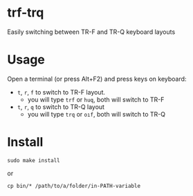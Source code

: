 # trf-trq
Easily switching between TR-F and TR-Q keyboard layouts

# Usage
Open a terminal (or press Alt+F2) and press keys on keyboard: 

* `t`, `r`, `f` to switch to TR-F layout.
    * you will type `trf` or `huq`, both will switch to TR-F
* `t`, `r`, `q` to switch to TR-Q layout
    * you will type `trq` or `oıf`, both will switch to TR-Q

# Install

`sudo make install` 

or 

`cp bin/* /path/to/a/folder/in-PATH-variable`

